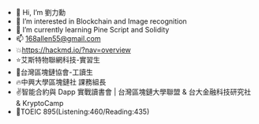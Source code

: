 - 👋 Hi, I’m 劉力勳
- 👀 I’m interested in Blockchain and Image recognition
- 🌱 I’m currently learning Pine Script and Solidity
- 📫 168allen55@gmail.com
- :boom:https://hackmd.io/?nav=overview
- :star:艾斯特物聯網科技-實習生
- :facepunch:台灣區塊鏈協會-工讀生 
- :fire:中興大學區塊鏈社 課務組長  
- :v:智能合約與 Dapp 實戰讀書會 | 台灣區塊鏈大學聯盟 & 台大金融科技研究社 & KryptoCamp
- :metal:TOEIC 895(Listening:460/Reading:435)

<!---
ipromise2324/ipromise2324 is a ✨ special ✨ repository because its `README.md` (this file) appears on your GitHub profile.
You can click the Preview link to take a look at your changes.
--->

